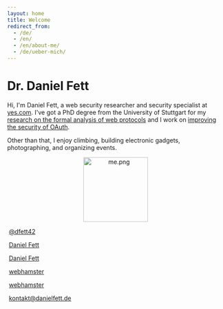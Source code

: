 ```yaml
---
layout: home
title: Welcome
redirect_from:
  - /de/
  - /en/
  - /en/about-me/
  - /de/ueber-mich/
---
```

<div class="container">
    <div  class="container">
        <div  class="row">
            <div  class="col-sm-12">
                <h1><span class="h1-grey">Dr.</span> Daniel Fett</h1>
                <p>Hi, I'm Daniel Fett, a web security researcher and security specialist at <a href="https://yes.com">yes.com</a>. I've got a PhD degree from the University of Stuttgart for my <a href="/publications/2018-10-19-an-expressive-formal-web-model/">research on the formal analysis of web protocols</a> and I work on <a href="/publications/2018-12-28-oauth-bcp/">improving the security of OAuth</a>.</p>
                <p>Other than that, I enjoy climbing, building electronic gadgets, photographing, and organizing events.</p>
            </div>
            <div  class="col-sm-6">
                <p style="text-align: center;"><img class="filer_image " alt="me.png" src="/img/danielfett.png" width="150" height="150" />
                </p>
            </div>
            <div  class="col-sm-6">
                <p><i class="fa fa-twitter-square">​ </i> <a href="https://twitter.com/dfett42" class=" ">@dfett42</a></p>
                <p><i class="fa fa-linkedin-square">​ </i> <a href="https://www.linkedin.com/in/daniel-fett-737817110" class=" ">Daniel Fett</a></p>
                <p><i class="fa fa-xing-square">​ </i> <a href="https://www.xing.com/profile/Daniel_Fett2/cv" class=" ">Daniel Fett</a></p>
                <p><i class="fa fa-github-square">​ </i> <a href="https://github.com/webhamster/" class=" ">webhamster</a></p>
                <p><i class="fa fa-bitbucket-square">​ </i> <a href="https://bitbucket.org/webhamster/" class=" ">webhamster</a></p>
                <p><i class="fa fa-envelope">​ </i> <a href="mailto:kontakt@danielfett.de" class=" ">kontakt@danielfett.de</a></p>
            </div>
        </div>
    </div>
</div>

